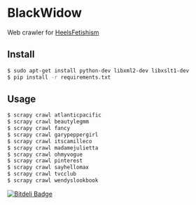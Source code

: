 # BlackWidow

Web crawler for [HeelsFetishism](http://heelsfetishism.com/)


## Install

``` bash
$ sudo apt-get install python-dev libxml2-dev libxslt1-dev
$ pip install -r requirements.txt
```


## Usage

``` bash
$ scrapy crawl atlanticpacific
$ scrapy crawl beautylegmm
$ scrapy crawl fancy
$ scrapy crawl garypeppergirl
$ scrapy crawl itscamilleco
$ scrapy crawl madamejulietta
$ scrapy crawl ohmyvogue
$ scrapy crawl pinterest
$ scrapy crawl sayhellomax
$ scrapy crawl tvcclub
$ scrapy crawl wendyslookbook
```


[![Bitdeli Badge](https://d2weczhvl823v0.cloudfront.net/vinta/blackwidow/trend.png)](https://bitdeli.com/free "Bitdeli Badge")
